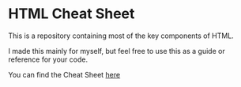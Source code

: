# HTML Cheat Sheet
This is a repository containing most of the key components of HTML.

I made this mainly for myself, but feel free to use this as a guide or reference for your code.

You can find the Cheat Sheet [here](https://github.com/HypeCrazed/HTML-Cheat-Sheet/blob/main/HTML%20Cheat%20Sheet.html)
